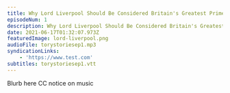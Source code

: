 ```yaml
---
title: Why Lord Liverpool Should Be Considered Britain's Greatest Prime Minister
episodeNum: 1
description: Why Lord Liverpool Should Be Considered Britain's Greatest Prime Minister
date: 2021-06-17T01:32:07.973Z
featuredImage: lord-liverpool.png
audioFile: torystoriesep1.mp3
syndicationLinks:
    - 'https://www.test.com'
subtitles: torystoriesep1.vtt
---
```


Blurb here
CC notice on music
